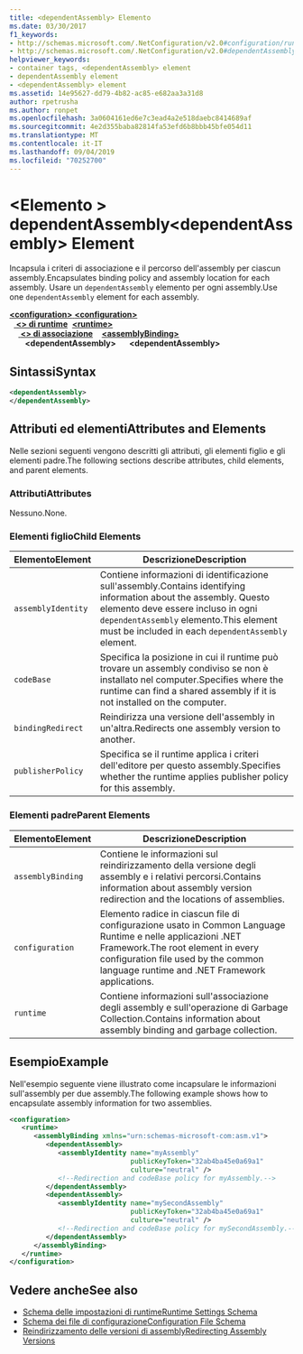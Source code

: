 ```yaml
---
title: <dependentAssembly> Elemento
ms.date: 03/30/2017
f1_keywords:
- http://schemas.microsoft.com/.NetConfiguration/v2.0#configuration/runtime/assemblyBinding/dependentAssembly
- http://schemas.microsoft.com/.NetConfiguration/v2.0#dependentAssembly
helpviewer_keywords:
- container tags, <dependentAssembly> element
- dependentAssembly element
- <dependentAssembly> element
ms.assetid: 14e95627-dd79-4b82-ac85-e682aa3a31d8
author: rpetrusha
ms.author: ronpet
ms.openlocfilehash: 3a0604161ed6e7c3ead4a2e518daebc8414689af
ms.sourcegitcommit: 4e2d355baba82814fa53efd6b8bbb45bfe054d11
ms.translationtype: MT
ms.contentlocale: it-IT
ms.lasthandoff: 09/04/2019
ms.locfileid: "70252700"
---
```

# <a name="dependentassembly-element"></a><span data-ttu-id="62b6b-102">\<Elemento > dependentAssembly</span><span class="sxs-lookup"><span data-stu-id="62b6b-102">\<dependentAssembly> Element</span></span>
<span data-ttu-id="62b6b-103">Incapsula i criteri di associazione e il percorso dell'assembly per ciascun assembly.</span><span class="sxs-lookup"><span data-stu-id="62b6b-103">Encapsulates binding policy and assembly location for each assembly.</span></span> <span data-ttu-id="62b6b-104">Usare un `dependentAssembly` elemento per ogni assembly.</span><span class="sxs-lookup"><span data-stu-id="62b6b-104">Use one `dependentAssembly` element for each assembly.</span></span>  
  
<span data-ttu-id="62b6b-105">[ **\<configuration>** ](../configuration-element.md)</span><span class="sxs-lookup"><span data-stu-id="62b6b-105">[**\<configuration>**](../configuration-element.md)</span></span>\
<span data-ttu-id="62b6b-106">&nbsp;&nbsp;[ **\<> di runtime**](runtime-element.md)</span><span class="sxs-lookup"><span data-stu-id="62b6b-106">&nbsp;&nbsp;[**\<runtime>**](runtime-element.md)</span></span>\
<span data-ttu-id="62b6b-107">&nbsp;&nbsp;&nbsp;&nbsp;[ **\<> di associazione**](assemblybinding-element-for-runtime.md)</span><span class="sxs-lookup"><span data-stu-id="62b6b-107">&nbsp;&nbsp;&nbsp;&nbsp;[**\<assemblyBinding>**](assemblybinding-element-for-runtime.md)</span></span>\
<span data-ttu-id="62b6b-108">&nbsp;&nbsp;&nbsp;&nbsp;&nbsp;&nbsp; **\<dependentAssembly>**</span><span class="sxs-lookup"><span data-stu-id="62b6b-108">&nbsp;&nbsp;&nbsp;&nbsp;&nbsp;&nbsp;**\<dependentAssembly>**</span></span>  
  
## <a name="syntax"></a><span data-ttu-id="62b6b-109">Sintassi</span><span class="sxs-lookup"><span data-stu-id="62b6b-109">Syntax</span></span>  
  
```xml  
<dependentAssembly>   
</dependentAssembly>  
```  
  
## <a name="attributes-and-elements"></a><span data-ttu-id="62b6b-110">Attributi ed elementi</span><span class="sxs-lookup"><span data-stu-id="62b6b-110">Attributes and Elements</span></span>  
 <span data-ttu-id="62b6b-111">Nelle sezioni seguenti vengono descritti gli attributi, gli elementi figlio e gli elementi padre.</span><span class="sxs-lookup"><span data-stu-id="62b6b-111">The following sections describe attributes, child elements, and parent elements.</span></span>  
  
### <a name="attributes"></a><span data-ttu-id="62b6b-112">Attributi</span><span class="sxs-lookup"><span data-stu-id="62b6b-112">Attributes</span></span>  
 <span data-ttu-id="62b6b-113">Nessuno.</span><span class="sxs-lookup"><span data-stu-id="62b6b-113">None.</span></span>  
  
### <a name="child-elements"></a><span data-ttu-id="62b6b-114">Elementi figlio</span><span class="sxs-lookup"><span data-stu-id="62b6b-114">Child Elements</span></span>  
  
|<span data-ttu-id="62b6b-115">Elemento</span><span class="sxs-lookup"><span data-stu-id="62b6b-115">Element</span></span>|<span data-ttu-id="62b6b-116">Descrizione</span><span class="sxs-lookup"><span data-stu-id="62b6b-116">Description</span></span>|  
|-------------|-----------------|  
|`assemblyIdentity`|<span data-ttu-id="62b6b-117">Contiene informazioni di identificazione sull'assembly.</span><span class="sxs-lookup"><span data-stu-id="62b6b-117">Contains identifying information about the assembly.</span></span> <span data-ttu-id="62b6b-118">Questo elemento deve essere incluso in ogni `dependentAssembly` elemento.</span><span class="sxs-lookup"><span data-stu-id="62b6b-118">This element must be included in each `dependentAssembly` element.</span></span>|  
|`codeBase`|<span data-ttu-id="62b6b-119">Specifica la posizione in cui il runtime può trovare un assembly condiviso se non è installato nel computer.</span><span class="sxs-lookup"><span data-stu-id="62b6b-119">Specifies where the runtime can find a shared assembly if it is not installed on the computer.</span></span>|  
|`bindingRedirect`|<span data-ttu-id="62b6b-120">Reindirizza una versione dell'assembly in un'altra.</span><span class="sxs-lookup"><span data-stu-id="62b6b-120">Redirects one assembly version to another.</span></span>|  
|`publisherPolicy`|<span data-ttu-id="62b6b-121">Specifica se il runtime applica i criteri dell'editore per questo assembly.</span><span class="sxs-lookup"><span data-stu-id="62b6b-121">Specifies whether the runtime applies publisher policy for this assembly.</span></span>|  
  
### <a name="parent-elements"></a><span data-ttu-id="62b6b-122">Elementi padre</span><span class="sxs-lookup"><span data-stu-id="62b6b-122">Parent Elements</span></span>  
  
|<span data-ttu-id="62b6b-123">Elemento</span><span class="sxs-lookup"><span data-stu-id="62b6b-123">Element</span></span>|<span data-ttu-id="62b6b-124">Descrizione</span><span class="sxs-lookup"><span data-stu-id="62b6b-124">Description</span></span>|  
|-------------|-----------------|  
|`assemblyBinding`|<span data-ttu-id="62b6b-125">Contiene le informazioni sul reindirizzamento della versione degli assembly e i relativi percorsi.</span><span class="sxs-lookup"><span data-stu-id="62b6b-125">Contains information about assembly version redirection and the locations of assemblies.</span></span>|  
|`configuration`|<span data-ttu-id="62b6b-126">Elemento radice in ciascun file di configurazione usato in Common Language Runtime e nelle applicazioni .NET Framework.</span><span class="sxs-lookup"><span data-stu-id="62b6b-126">The root element in every configuration file used by the common language runtime and .NET Framework applications.</span></span>|  
|`runtime`|<span data-ttu-id="62b6b-127">Contiene informazioni sull'associazione degli assembly e sull'operazione di Garbage Collection.</span><span class="sxs-lookup"><span data-stu-id="62b6b-127">Contains information about assembly binding and garbage collection.</span></span>|  
  
## <a name="example"></a><span data-ttu-id="62b6b-128">Esempio</span><span class="sxs-lookup"><span data-stu-id="62b6b-128">Example</span></span>  
 <span data-ttu-id="62b6b-129">Nell'esempio seguente viene illustrato come incapsulare le informazioni sull'assembly per due assembly.</span><span class="sxs-lookup"><span data-stu-id="62b6b-129">The following example shows how to encapsulate assembly information for two assemblies.</span></span>  
  
```xml  
<configuration>  
   <runtime>  
      <assemblyBinding xmlns="urn:schemas-microsoft-com:asm.v1">  
         <dependentAssembly>  
            <assemblyIdentity name="myAssembly"  
                              publicKeyToken="32ab4ba45e0a69a1"  
                              culture="neutral" />  
            <!--Redirection and codeBase policy for myAssembly.-->  
         </dependentAssembly>  
         <dependentAssembly>  
            <assemblyIdentity name="mySecondAssembly"  
                              publicKeyToken="32ab4ba45e0a69a1"  
                              culture="neutral" />  
            <!--Redirection and codeBase policy for mySecondAssembly.-->  
         </dependentAssembly>  
      </assemblyBinding>  
   </runtime>  
</configuration>  
```  
  
## <a name="see-also"></a><span data-ttu-id="62b6b-130">Vedere anche</span><span class="sxs-lookup"><span data-stu-id="62b6b-130">See also</span></span>

- [<span data-ttu-id="62b6b-131">Schema delle impostazioni di runtime</span><span class="sxs-lookup"><span data-stu-id="62b6b-131">Runtime Settings Schema</span></span>](index.md)
- [<span data-ttu-id="62b6b-132">Schema dei file di configurazione</span><span class="sxs-lookup"><span data-stu-id="62b6b-132">Configuration File Schema</span></span>](../index.md)
- [<span data-ttu-id="62b6b-133">Reindirizzamento delle versioni di assembly</span><span class="sxs-lookup"><span data-stu-id="62b6b-133">Redirecting Assembly Versions</span></span>](../../redirect-assembly-versions.md)
